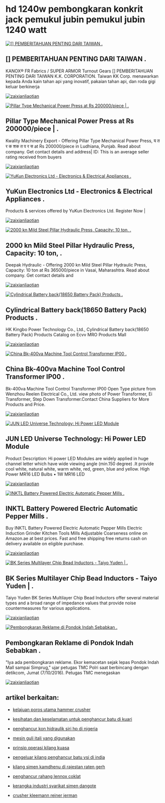 # hd 1240w pembongkaran konkrit jack pemukul jubin pemukul jubin 1240 watt
<a href="https://mnn.zoosnet.net/LR/Chatpre.aspx?id=MNN94995150&p=https://topgrinding.com/" target="_blank">![[] PEMBERITAHUAN PENTING DARI TAIWAN .](https://github.com/technlg/images/blob/main/56.jpg)</a>
## [] PEMBERITAHUAN PENTING DARI TAIWAN .
KANOX® FR Fabrics / SUPER ARMOR Turnout Gears [] PEMBERITAHUAN PENTING DARI TAIWAN K.K. CORPORATION. Taiwan KK Corp. menawarkan kepada Anda kain tahan api yang inovatif, pakaian tahan api, dan roda gigi keluar berkinerja 
<a href="https://mnn.zoosnet.net/LR/Chatpre.aspx?id=MNN94995150&p=https://topgrinding.com/" target="_blank"><img src="https://github.com/technlg/images/raw/main/chat11.jpg" alt="zaixianliaotian"/></a><a href="//whatsapp.shibangsoft.com/WhatsApp.php" ><img src="https://github.com/technlg/images/raw/main/chat11.png" alt=""></a>
<a href="https://mnn.zoosnet.net/LR/Chatpre.aspx?id=MNN94995150&p=https://topgrinding.com/" target="_blank">![Pillar Type Mechanical Power Press at Rs 200000/piece | .](https://github.com/technlg/images/blob/main/20.jpg)</a>
## Pillar Type Mechanical Power Press at Rs 200000/piece | .
Kwality Machinery Export - Offering Pillar Type Mechanical Power Press, य त र क शक त प र स at Rs 200000/piece in Ludhiana, Punjab. Read about company. Get contact details and address| ID: This is an average seller rating received from buyers
<a href="https://mnn.zoosnet.net/LR/Chatpre.aspx?id=MNN94995150&p=https://topgrinding.com/" target="_blank"><img src="https://github.com/technlg/images/raw/main/chat11.jpg" alt="zaixianliaotian"/></a><a href="//whatsapp.shibangsoft.com/WhatsApp.php" ><img src="https://github.com/technlg/images/raw/main/chat11.png" alt=""></a>
<a href="https://mnn.zoosnet.net/LR/Chatpre.aspx?id=MNN94995150&p=https://topgrinding.com/" target="_blank">![YuKun Electronics Ltd - Electronics & Electrical Appliances .](https://github.com/technlg/images/blob/main/58.jpg)</a>
## YuKun Electronics Ltd - Electronics & Electrical Appliances .
Products & services offered by YuKun Electronics Ltd. Register Now |
<a href="https://mnn.zoosnet.net/LR/Chatpre.aspx?id=MNN94995150&p=https://topgrinding.com/" target="_blank"><img src="https://github.com/technlg/images/raw/main/chat11.jpg" alt="zaixianliaotian"/></a><a href="//whatsapp.shibangsoft.com/WhatsApp.php" ><img src="https://github.com/technlg/images/raw/main/chat11.png" alt=""></a>
<a href="https://mnn.zoosnet.net/LR/Chatpre.aspx?id=MNN94995150&p=https://topgrinding.com/" target="_blank">![2000 kn Mild Steel Pillar Hydraulic Press, Capacity: 10 ton, .](https://github.com/technlg/images/blob/main/25.jpg)</a>
## 2000 kn Mild Steel Pillar Hydraulic Press, Capacity: 10 ton, .
Deepak Hydraulic - Offering 2000 kn Mild Steel Pillar Hydraulic Press, Capacity: 10 ton at Rs 365000/piece in Vasai, Maharashtra. Read about company. Get contact details and
<a href="https://mnn.zoosnet.net/LR/Chatpre.aspx?id=MNN94995150&p=https://topgrinding.com/" target="_blank"><img src="https://github.com/technlg/images/raw/main/chat11.jpg" alt="zaixianliaotian"/></a><a href="//whatsapp.shibangsoft.com/WhatsApp.php" ><img src="https://github.com/technlg/images/raw/main/chat11.png" alt=""></a>
<a href="https://mnn.zoosnet.net/LR/Chatpre.aspx?id=MNN94995150&p=https://topgrinding.com/" target="_blank">![Cylindrical Battery back(18650 Battery Pack) Products .](https://github.com/technlg/images/blob/main/13.jpg)</a>
## Cylindrical Battery back(18650 Battery Pack) Products .
HK Kingbo Power Technology Co., Ltd., Cylindrical Battery back(18650 Battery Pack) Products Catalog on Ecvv MRO Products Mall
<a href="https://mnn.zoosnet.net/LR/Chatpre.aspx?id=MNN94995150&p=https://topgrinding.com/" target="_blank"><img src="https://github.com/technlg/images/raw/main/chat11.jpg" alt="zaixianliaotian"/></a><a href="//whatsapp.shibangsoft.com/WhatsApp.php" ><img src="https://github.com/technlg/images/raw/main/chat11.png" alt=""></a>
<a href="https://mnn.zoosnet.net/LR/Chatpre.aspx?id=MNN94995150&p=https://topgrinding.com/" target="_blank">![China Bk-400va Machine Tool Control Transformer IP00 .](https://github.com/technlg/images/blob/main/6.jpg)</a>
## China Bk-400va Machine Tool Control Transformer IP00 .
Bk-400va Machine Tool Control Transformer IP00 Open Type picture from Wenzhou Reelen Electrical Co., Ltd. view photo of Power Transformer, Ei Transformer, Step Down Transformer.Contact China Suppliers for More Products and Price.
<a href="https://mnn.zoosnet.net/LR/Chatpre.aspx?id=MNN94995150&p=https://topgrinding.com/" target="_blank"><img src="https://github.com/technlg/images/raw/main/chat11.jpg" alt="zaixianliaotian"/></a><a href="//whatsapp.shibangsoft.com/WhatsApp.php" ><img src="https://github.com/technlg/images/raw/main/chat11.png" alt=""></a>
<a href="https://mnn.zoosnet.net/LR/Chatpre.aspx?id=MNN94995150&p=https://topgrinding.com/" target="_blank">![JUN LED Universe Technology: Hi Power LED Module](https://github.com/technlg/images/blob/main/22.jpg)</a>
## JUN LED Universe Technology: Hi Power LED Module
Product Description: Hi power LED Modules are widely applied in huge channel letter which have wide viewing angle (min.150 degree) .It provide cool white, natural white, warm white, red, green, blue and yellow. High Power MR16 LED Bulbs • 1W MR16 LED
<a href="https://mnn.zoosnet.net/LR/Chatpre.aspx?id=MNN94995150&p=https://topgrinding.com/" target="_blank"><img src="https://github.com/technlg/images/raw/main/chat11.jpg" alt="zaixianliaotian"/></a><a href="//whatsapp.shibangsoft.com/WhatsApp.php" ><img src="https://github.com/technlg/images/raw/main/chat11.png" alt=""></a>
<a href="https://mnn.zoosnet.net/LR/Chatpre.aspx?id=MNN94995150&p=https://topgrinding.com/" target="_blank">![INKTL Battery Powered Electric Automatic Pepper Mills .](https://github.com/technlg/images/blob/main/47.jpg)</a>
## INKTL Battery Powered Electric Automatic Pepper Mills .
Buy INKTL Battery Powered Electric Automatic Pepper Mills Electric Induction Grinder Kitchen Tools Mills Adjustable Coarseness online on Amazon.ae at best prices. Fast and free shipping free returns cash on delivery available on eligible purchase.
<a href="https://mnn.zoosnet.net/LR/Chatpre.aspx?id=MNN94995150&p=https://topgrinding.com/" target="_blank"><img src="https://github.com/technlg/images/raw/main/chat11.jpg" alt="zaixianliaotian"/></a><a href="//whatsapp.shibangsoft.com/WhatsApp.php" ><img src="https://github.com/technlg/images/raw/main/chat11.png" alt=""></a>
<a href="https://mnn.zoosnet.net/LR/Chatpre.aspx?id=MNN94995150&p=https://topgrinding.com/" target="_blank">![BK Series Multilayer Chip Bead Inductors - Taiyo Yuden | .](https://github.com/technlg/images/blob/main/54.jpg)</a>
## BK Series Multilayer Chip Bead Inductors - Taiyo Yuden | .
Taiyo Yuden BK Series Multilayer Chip Bead Inductors offer several material types and a broad range of impedance values that provide noise countermeasures for various applications.
<a href="https://mnn.zoosnet.net/LR/Chatpre.aspx?id=MNN94995150&p=https://topgrinding.com/" target="_blank"><img src="https://github.com/technlg/images/raw/main/chat11.jpg" alt="zaixianliaotian"/></a><a href="//whatsapp.shibangsoft.com/WhatsApp.php" ><img src="https://github.com/technlg/images/raw/main/chat11.png" alt=""></a>
<a href="https://mnn.zoosnet.net/LR/Chatpre.aspx?id=MNN94995150&p=https://topgrinding.com/" target="_blank">![Pembongkaran Reklame di Pondok Indah Sebabkan .](https://github.com/technlg/images/blob/main/42.jpg)</a>
## Pembongkaran Reklame di Pondok Indah Sebabkan .
"Iya ada pembongkaran reklame. Ekor kemacetan sejak lepas Pondok Indah Mall sampai Simprug," ujar petugas TMC Polri saat berbincang dengan detikcom, Jumat (7/10/2016). Petugas TMC menegaskan 
<a href="https://mnn.zoosnet.net/LR/Chatpre.aspx?id=MNN94995150&p=https://topgrinding.com/" target="_blank"><img src="https://github.com/technlg/images/raw/main/chat11.jpg" alt="zaixianliaotian"/></a><a href="//whatsapp.shibangsoft.com/WhatsApp.php" ><img src="https://github.com/technlg/images/raw/main/chat11.png" alt=""></a>
## artikel berkaitan:
* [kelajuan poros utama hammer crusher](kelajuan%20poros%20utama%20hammer%20crusher.md)
* [kesihatan dan keselamatan untuk penghancur batu di kuari](kesihatan%20dan%20keselamatan%20untuk%20penghancur%20batu%20di%20kuari.md)
* [penghancur kon hidraulik siri hp di nigeria](penghancur%20kon%20hidraulik%20siri%20hp%20di%20nigeria.md)
* [mesin guli itali yang digunakan](mesin%20guli%20itali%20yang%20digunakan.md)
* [prinsip operasi kilang kuasa](prinsip%20operasi%20kilang%20kuasa.md)
* [pengeluar kilang penghancur batu vsi di india](pengeluar%20kilang%20penghancur%20batu%20vsi%20di%20india.md)
* [kilang simen kamdhenu di rajestan raten gerh](kilang%20simen%20kamdhenu%20di%20rajestan%20raten%20gerh.md)
* [penghancur rahang lennox coklat](penghancur%20rahang%20lennox%20coklat.md)
* [kerangka industri syarikat simen dangote](kerangka%20industri%20syarikat%20simen%20dangote.md)
* [crusher kleemann reiner jerman](crusher%20kleemann%20reiner%20jerman.md)
